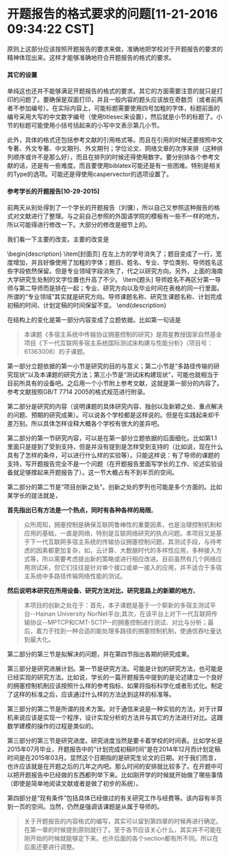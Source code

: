 # 开题报告的格式要求的问题[11-21-2016 09:34:22 CST]

原则上这部分应该按照开题报告的要求来做，准确地把学校对于开题报告的要求的精神体现出来。这样才能够准确地符合开题报告的格式的要求。


#### 其它的设置

单纯这也还并不能够满足开题报告的格式的要求。其它的方面需要注意的就只是打印的问题了。要确保是双面打印，并且一般内容的题头应该放在奇数页（或者前两者不参加编号）。在实际内容上，可能标题需要使用四号加粗的字体，标题前面的编号采用大写的中文数字编号（使用titlesec来设置），然后就是小节的标题了。小节的标题可能使用小括号括起来的小写中文表示第几小节。

此外，具体的格式还包括参考文献的引用格式等。而且在引用的时候还要按照中文专著、外文专著、中文期刊、外文期刊；学位论文、网络文章的次序来排（这种排列顺序或许不是那么好），而且在排列的时候还得使用数字。要分别排各个参考文献的话，还是有一些难度。而且要使用biblatex可能还是有一些困难。特别是相关的Type的选项。可能还是得使用caspervector的选项设置了。

#### 参考学长的开题报告[10-29-2015]

前两天从别处得到了一个学长的开题报告（刘骥），所以自己又参照这种报告的格式对文献进行了整理。与之前自己参照的外国语学院的模板有一些不一样的地方。所以可能得进行修改一下。大部分的修改是细节上的。

我们看一下主要的改变。主要的改变是

\begin{description}
    \item[封面页] 在左上方的学号消失了；题目变成了一行，宽度增加，并且好像使用了加粗的字体；题目、姓名、专业、学位类别、导师姓名这些字段依然保留。但是专业领域字段消失了，代之以研究方向。另外，上面的海南大学研究生处制的文字位置也升高了不少。
    \item[题头] 导师姓名不再区分第一导师与第二导师而是排在一起；专业、研究方向以及毕业时间在表格的同一行里面。所谓的“专业领域”其实就是研究方向。导师课题名称、研究生课题名称、计划完成初稿的时间、计划定稿的时间保留不变。
\end{description}

在结构上的变化是第一部分内容变成了立题依据。比如第一句话是

> 本课题《多宿主系统中传输协议拥塞控制的研究》是周星教授国家自然基金项目《下一代互联网多宿主系统国际测试床构建与性能分析》（项目号：61363008）的子课题。

第一部分立题依据的第一小节是研究的目的与意义；第二小节是“多路径传输的研究现状”以及本课题的研究方法；第三小节是“测试床构建现状”，可能也就相当于目前所具有的设备吧。之后用一个小节附上参考文献，这就是第一部分的内容了。参考文献按照GB/T 7714 2005的格式规范进行附录。

第二部分是研究的内容（说明课题的具体研究内容、独创以及新颖之处、重点解决的问题、预期的研究成果）。可以说各个学校都是这样说的。但是在实践起来却千差万别。所以具体怎样诠释大概各个学校有很大的差异吧。

第二部分的第一节研究内容，可以是在第一部分立题依据的后面细化。比如第1.1里面只是提到了受到支持，但是并没有提到是怎样受到支持的（比如说，现在什么具有了怎样的条件，可以进行什么样的实验等）。只能这样说：有了导师的课题的支持，写开题报告完全不是一个问题（在开题报告里面写学长的工作、论述实验设备就足够撑起来开题报告了）。这一节大概占有不到半页的空间。

第二部分的第二节是“项目创新之处”。创新之处的罗列也可能是多个方面的。比如某学长的提法就是，

**首先指出已有方法是一个热点，同时有各种各样的局限**。

> 众所周知，拥塞控制是确保互联网鲁棒性的重要因素，也是治理控制机制和应用的基础，一直是网络，特别是互联网络研究的执点问题。本项目又是基于下一代互联网多宿主系统的传输协议拥塞控制问题，其测试手段，与待考虑的因素都更加复杂，如，云计算、大数据时代的多样性应用，多种接入方式等，所以需要考虑提出新的策略或进行相应改进。目前虽然有几个网络应用测试床，但它们往往是针对单个接口或单一接入的应用，并不适合于多宿主系统中多路径传输网络性能的测试。

**然后说明本研究在所用设备、研究方法对比、研究思路上的新颖的地方**。

> 本项目的创新之处在于：首先，本子课题是基于一个崭新的多宿主测试平台--Hainan University NorNet平台;其次，在该平台上对下一代互联网传输协议--MPTCP和CMT-SCTP--的拥塞控制进行测试、对比与分析；最后，着力于找到一种合适的能处理多路径的拥塞控制机制，使通信吞吐量达到最大化。

第二部分的第三节是拟解决的问题，并在第四节指出各期的研究成果。

第三部分是研究进展计划。第一节是研究方法。可能是计划的研究方法，也可能是已经实现的研究方法。比如说，学长的一篇开题报告中提到的是论述建立一个良好的拥塞控制机制应该按照什么样的参考指标、如果将指标科学化或者形式化。制定了这样的标准之后，应该通过什么样的方法达到这样的标准等。

第三部分的第二节是所谓的技术方案。对于通信来说是一种实验的方法，对于计算机来说应该是实现一个程序，设计实现分析的方法并与其它的方法进行对比。这跟数学建模的操作的过程是类似的。

第三部分的第三节是研究进度。研究进度当然是要卡着学校的时间表。比如学长是2015年07月毕业，开题报告中的“计划完成初稿时间”是在2014年12月而计划定稿时间是在2015年03月。显然这个日期指的是研究生论文的日期。对于我们而言，也许应该就是在开题之后的几年之内吧。那么时间的安排就比较多了。在开题中可以把开题报告中已经做的东西都列举下来。比如刚开学的时候就开始做了哪些事情（即使是简单地阅读文献或者是做了初步的系统）。

第四部分是“现有条件”包括具体已经做过的有关研究工作与经费等。该内容有半页到一页的空间。当然，仍然是强调该课题是从属于导师的。

> 关于开题报告的内容格式的编写，其实可以留到第四章的时候再进行确定。在第一章的时候提到原则就行了。至于各节应该关心什么，其实并不可能在刚开始的时候就能够定下来。也许后面的各个section都有所不同。所以在后面还要进行调整。
